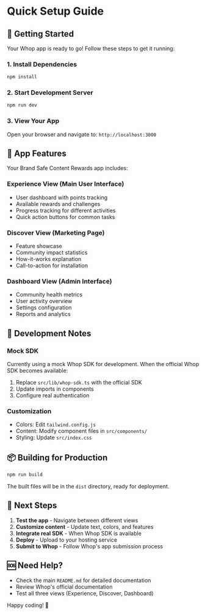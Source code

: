 # Quick Setup Guide

## 🚀 Getting Started

Your Whop app is ready to go! Follow these steps to get it running:

### 1. Install Dependencies
```bash
npm install
```

### 2. Start Development Server
```bash
npm run dev
```

### 3. View Your App
Open your browser and navigate to: `http://localhost:3000`

## 📱 App Features

Your Brand Safe Content Rewards app includes:

### Experience View (Main User Interface)
- User dashboard with points tracking
- Available rewards and challenges
- Progress tracking for different activities
- Quick action buttons for common tasks

### Discover View (Marketing Page)
- Feature showcase
- Community impact statistics
- How-it-works explanation
- Call-to-action for installation

### Dashboard View (Admin Interface)
- Community health metrics
- User activity overview
- Settings configuration
- Reports and analytics

## 🔧 Development Notes

### Mock SDK
Currently using a mock Whop SDK for development. When the official Whop SDK becomes available:

1. Replace `src/lib/whop-sdk.ts` with the official SDK
2. Update imports in components
3. Configure real authentication

### Customization
- Colors: Edit `tailwind.config.js`
- Content: Modify component files in `src/components/`
- Styling: Update `src/index.css`

## 📦 Building for Production

```bash
npm run build
```

The built files will be in the `dist` directory, ready for deployment.

## 🎯 Next Steps

1. **Test the app** - Navigate between different views
2. **Customize content** - Update text, colors, and features
3. **Integrate real SDK** - When Whop SDK is available
4. **Deploy** - Upload to your hosting service
5. **Submit to Whop** - Follow Whop's app submission process

## 🆘 Need Help?

- Check the main `README.md` for detailed documentation
- Review Whop's official documentation
- Test all three views (Experience, Discover, Dashboard)

Happy coding! 🎉
